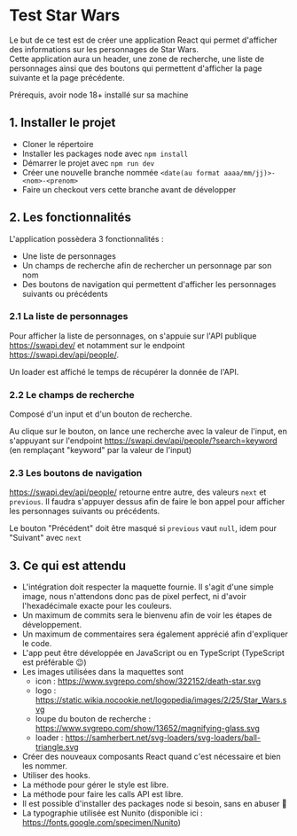 # Test Star Wars

Le but de ce test est de créer une application React qui permet d'afficher des informations sur les personnages de Star Wars.  
Cette application aura un header, une zone de recherche, une liste de personnages ainsi que des boutons qui permettent d'afficher la page suivante et la page précédente.

Prérequis, avoir node 18+ installé sur sa machine

## 1. Installer le projet

- Cloner le répertoire
- Installer les packages node avec `npm install`
- Démarrer le projet avec `npm run dev`
- Créer une nouvelle branche nommée `<date(au format aaaa/mm/jj)>-<nom>-<prenom>`
- Faire un checkout vers cette branche avant de développer

## 2. Les fonctionnalités

L'application possèdera 3 fonctionnalités :

- Une liste de personnages
- Un champs de recherche afin de rechercher un personnage par son nom
- Des boutons de navigation qui permettent d'afficher les personnages suivants ou précédents

### 2.1 La liste de personnages

Pour afficher la liste de personnages, on s'appuie sur l'API publique https://swapi.dev/ et notamment sur le endpoint https://swapi.dev/api/people/.

Un loader est affiché le temps de récupérer la donnée de l'API.

### 2.2 Le champs de recherche

Composé d'un input et d'un bouton de recherche.

Au clique sur le bouton, on lance une recherche avec la valeur de l'input, en s'appuyant sur l'endpoint https://swapi.dev/api/people/?search=keyword (en remplaçant "keyword" par la valeur de l'input)

### 2.3 Les boutons de navigation

https://swapi.dev/api/people/ retourne entre autre, des valeurs `next` et `previous`. Il faudra s'appuyer dessus afin de faire le bon appel pour afficher les personnages suivants ou précédents.

Le bouton "Précédent" doit être masqué si `previous` vaut `null`, idem pour "Suivant" avec `next`

## 3. Ce qui est attendu

- L'intégration doit respecter la maquette fournie. Il s'agit d'une simple image, nous n'attendons donc pas de pixel perfect, ni d'avoir l'hexadécimale exacte pour les couleurs.
- Un maximum de commits sera le bienvenu afin de voir les étapes de développement.
- Un maximum de commentaires sera également apprécié afin d'expliquer le code.
- L'app peut être développée en JavaScript ou en TypeScript (TypeScript est préférable 😉)
- Les images utilisées dans la maquettes sont
  - icon : https://www.svgrepo.com/show/322152/death-star.svg
  - logo : https://static.wikia.nocookie.net/logopedia/images/2/25/Star_Wars.svg
  - loupe du bouton de recherche : https://www.svgrepo.com/show/13652/magnifying-glass.svg
  - loader : https://samherbert.net/svg-loaders/svg-loaders/ball-triangle.svg
- Créer des nouveaux composants React quand c'est nécessaire et bien les nommer.
- Utiliser des hooks.
- La méthode pour gérer le style est libre.
- La méthode pour faire les calls API est libre.
- Il est possible d'installer des packages node si besoin, sans en abuser 🙂
- La typographie utilisée est Nunito (disponible ici : https://fonts.google.com/specimen/Nunito)
